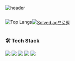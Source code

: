 
![header](https://capsule-render.vercel.app/api?type=waving&color=gradient&height=250&section=header&text=leedy3838&fontSize=90&&align=center)



<div style="display: flex;">

![Top Langs](https://github-readme-stats.vercel.app/api/top-langs/?username=leedy3838&layout=compact)
  
  [![Solved.ac프로필](http://mazassumnida.wtf/api/generate_badge?boj=leedy3838)](https://solved.ac/leedy3838)

   
</div>

### 🛠 Tech Stack 
  <img src="https://img.shields.io/badge/Java-007396?style=flat&logo=Java&logoColor=white" />
  <img src="https://img.shields.io/badge/Spring Boot-6DB33F?style=flat&logo=SpringBoot&logoColor=white" />
  <img src="https://img.shields.io/badge/Spring-6DB33F?style=flat&logo=Spring&logoColor=white" />
  <img src="https://img.shields.io/badge/AWS-232F3E?style=flat&logo=amazonaws&logoColor=white" />
  <img src="https://img.shields.io/badge/mysql-4479A1?style=flat&logo=mysql&logoColor=white" />

</br>
